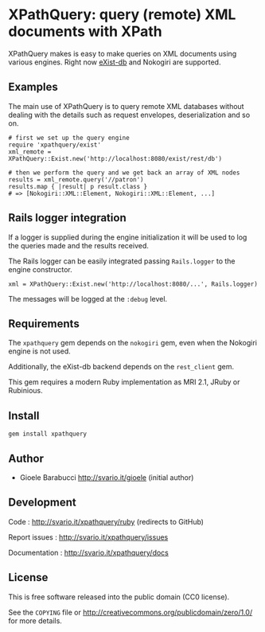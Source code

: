 XPathQuery: query (remote) XML documents with XPath
==================================================

XPathQuery makes is easy to make queries on XML documents using various
engines. Right now [eXist-db](http://exist-db.org) and Nokogiri are supported.


Examples
--------

The main use of XPathQuery is to query remote XML databases without dealing
with the details such as request envelopes, deserialization and so on.

    # first we set up the query engine
    require 'xpathquery/exist'
    xml_remote = XPathQuery::Exist.new('http://localhost:8080/exist/rest/db')

    # then we perform the query and we get back an array of XML nodes
    results = xml_remote.query('//patron')
    results.map { |result| p result.class }
    # => [Nokogiri::XML::Element, Nokogiri::XML::Element, ...]


Rails logger integration
------------------------

If a logger is supplied during the engine initialization it will be used
to log the queries made and the results received.

The Rails logger can be easily integrated passing `Rails.logger` to the
engine constructor.

    xml = XPathQuery::Exist.new('http://localhost:8080/...', Rails.logger)

The messages will be logged at the `:debug` level.


Requirements
------------

The `xpathquery` gem depends on the `nokogiri` gem, even when the Nokogiri
engine is not used.

Additionally, the eXist-db backend depends on the `rest_client` gem.

This gem requires a modern Ruby implementation as MRI 2.1, JRuby or Rubinious.


Install
-------

    gem install xpathquery


Author
------

* Gioele Barabucci <http://svario.it/gioele> (initial author)


Development
-----------

Code
: <http://svario.it/xpathquery/ruby> (redirects to GitHub)

Report issues
: <http://svario.it/xpathquery/issues>

Documentation
: <http://svario.it/xpathquery/docs>


License
-------

This is free software released into the public domain (CC0 license).

See the `COPYING` file or <http://creativecommons.org/publicdomain/zero/1.0/>
for more details.
